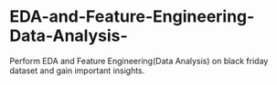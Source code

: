 # EDA-and-Feature-Engineering-Data-Analysis-
Perform EDA and Feature Engineering(Data Analysis) on black friday dataset and gain important insights.
